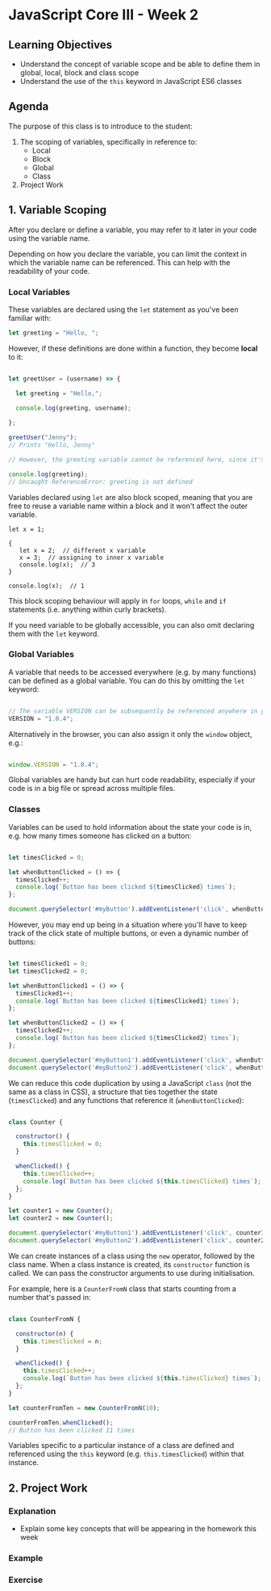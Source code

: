 # JavaScript Core III - Week 2

## Learning Objectives

- Understand the concept of variable scope and be able to define them in global, local, block and class scope
- Understand the use of the `this` keyword in JavaScript ES6 classes

## Agenda

The purpose of this class is to introduce to the student:

1. The scoping of variables, specifically in reference to:
   * Local
   * Block
   * Global
   * Class
2. Project Work

## 1. Variable Scoping

After you declare or define a variable, you may refer to it later in your code using the variable name.

Depending on how you declare the variable, you can limit the context in which the variable name can be referenced. This can help with the readability of your code.

### Local Variables

These variables are declared using the `let` statement as you've been familiar with:

```javascript
let greeting = "Hello, ";
```

However, if these definitions are done within a function, they become **local** to it:

```javascript

let greetUser = (username) => {

  let greeting = "Hello,";
  
  console.log(greeting, username);

};

greetUser("Jenny");
// Prints "Hello, Jenny"

// However, the greeting variable cannot be referenced here, since it's been declared within the greetUser function and we are currently trying to reference it outside the function:

console.log(greeting);
// Uncaught ReferenceError: greeting is not defined

```

Variables declared using `let` are also block scoped, meaning that you are free to reuse a variable name within a block and it won't affect the outer variable.

```
let x = 1;

{
   let x = 2;  // different x variable
   x = 3;  // assigning to inner x variable
   console.log(x);  // 3
}

console.log(x);  // 1
```

This block scoping behaviour will apply in `for` loops, `while` and `if` statements (i.e. anything within curly brackets).

If you need variable to be globally accessible, you can also omit declaring them with the `let` keyword.

### Global Variables

A variable that needs to be accessed everywhere (e.g. by many functions) can be defined as a global variable. You can do this by omitting the `let` keyword:

```javascript

// The variable VERSION can be subsequently be referenced anywhere in your code.
VERSION = "1.0.4";

```

Alternatively in the browser, you can also assign it only the `window` object, e.g.:

```javascript

window.VERSION = "1.0.4";

```

Global variables are handy but can hurt code readability, especially if your code is in a big file or spread across multiple files.

### Classes

Variables can be used to hold information about the state your code is in, e.g. how many times someone has clicked on a button:

```javascript

let timesClicked = 0;

let whenButtonClicked = () => {
  timesClicked++;
  console.log(`Button has been clicked ${timesClicked} times`);
};

document.querySelector('#myButton').addEventListener('click', whenButtonClicked);

```

However, you may end up being in a situation where you'll have to keep track of the click state of multiple buttons, or even a dynamic number of buttons:


```javascript

let timesClicked1 = 0;
let timesClicked2 = 0;

let whenButtonClicked1 = () => {
  timesClicked1++;
  console.log(`Button has been clicked ${timesClicked1} times`);
};

let whenButtonClicked2 = () => {
  timesClicked2++;
  console.log(`Button has been clicked ${timesClicked2} times`);
};

document.querySelector('#myButton1').addEventListener('click', whenButtonClicked1);
document.querySelector('#myButton2').addEventListener('click', whenButtonClicked2);

```

We can reduce this code duplication by using a JavaScript `class` (not the same as a class in CSS), a structure that ties together the state (`timesClicked`) and any functions that reference it (`whenButtonClicked`):

```javascript

class Counter {

  constructor() {
    this.timesClicked = 0;
  }

  whenClicked() {
    this.timesClicked++;
    console.log(`Button has been clicked ${this.timesClicked} times`);
  };
}

let counter1 = new Counter();
let counter2 = new Counter();

document.querySelector('#myButton1').addEventListener('click', counter1.whenClicked);
document.querySelector('#myButton2').addEventListener('click', counter2.whenClicked);
```

We can create instances of a class using the `new` operator, followed by the class name. When a class instance is created, its `constructor` function is called. We can pass the constructor arguments to use during initialisation.

For example, here is a `CounterFromN` class that starts counting from a number that's passed in:

```javascript

class CounterFromN {

  constructor(n) {
    this.timesClicked = n;
  }

  whenClicked() {
    this.timesClicked++;
    console.log(`Button has been clicked ${this.timesClicked} times`);
  };
}

let counterFromTen = new CounterFromN(10);

counterFromTen.whenClicked();
// Button has been clicked 11 times
```

Variables specific to a particular instance of a class are defined and referenced using the `this` keyword (e.g. `this.timesClicked`) within that instance.

## 2. Project Work

### Explanation

- Explain some key concepts that will be appearing in the homework this week

### Example

<!-- TODO -->

### Exercise

<!-- TODO -->
